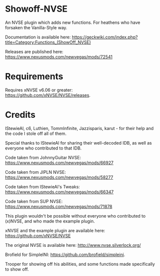 # Showoff-NVSE
An NVSE plugin which adds new functions.
For heathens who have forsaken the Vanilla-Style way. 

Documentation is available here: https://geckwiki.com/index.php?title=Category:Functions_(ShowOff_NVSE)

Releases are published here: https://www.nexusmods.com/newvegas/mods/72541

# Requirements
Requires xNVSE v6.06 or greater: https://github.com/xNVSE/NVSE/releases.

# Credits
lStewieAl, c6, Luthien, TommInfinite, Jazzisparis, karut - for their help and the code I stole off all of them.

Special thanks to lStewieAl for sharing their well-decoded IDB, as well as everyone who contributed to that IDB.

Code taken from JohnnyGuitar NVSE: https://www.nexusmods.com/newvegas/mods/66927

Code taken from JIPLN NVSE: https://www.nexusmods.com/newvegas/mods/58277

Code taken from lStewieAl's Tweaks: https://www.nexusmods.com/newvegas/mods/66347

Code taken from SUP NVSE: https://www.nexusmods.com/newvegas/mods/71878

This plugin wouldn't be possible without everyone who contributed to (x)NVSE, and who made the example plugin.

xNVSE and the example plugin are available here: https://github.com/xNVSE/NVSE

The original NVSE is available here: http://www.nvse.silverlock.org/

Brofield for SimpleINI: https://github.com/brofield/simpleini.

Trooper for showing off his abilities, and some functions made specifically to show off. 
